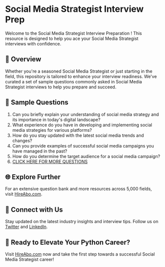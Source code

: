 # Social Media Strategist Interview Prep

Welcome to the Social Media Strategist Interview Preparation ! This resource is designed to help you ace your Social Media Strategist interviews with confidence.

## 🚀 Overview

Whether you're a seasoned Social Media Strategist or just starting in the field, this repository is tailored to enhance your interview readiness. We've curated a set of sample questions commonly asked in Social Media Strategist interviews to help you prepare and succeed.

## 📝 Sample Questions

1. Can you briefly explain your understanding of social media strategy and its importance in today's digital landscape?
2. What experience do you have in developing and implementing social media strategies for various platforms?
3. How do you stay updated with the latest social media trends and changes?
4. Can you provide examples of successful social media campaigns you have managed in the past?
5. How do you determine the target audience for a social media campaign?
6. [CLICK HERE FOR MORE QUESTIONS](https://hireabo.com/job/8_4_10/Social%20Media%20Strategist)

## 🌐 Explore Further

For an extensive question bank and more resources across 5,000 fields, visit [HireAbo.com](https://www.hireabo.com).

## 📱 Connect with Us

Stay updated on the latest industry insights and interview tips. Follow us on [Twitter](https://twitter.com/hireabo) and [LinkedIn](https://www.linkedin.com/in/hire-abo-3609972a8/).

## 🚀 Ready to Elevate Your Python Career?

Visit [HireAbo.com](https://www.hireabo.com) now and take the first step towards a successful Social Media Strategist career!